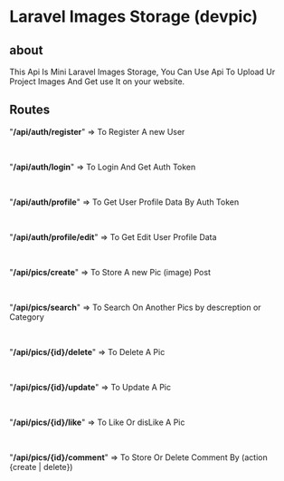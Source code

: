 # Laravel Images Storage (devpic)

## about
<p>
This Api Is Mini Laravel Images Storage,
You Can Use Api To Upload Ur Project Images And Get use It on your website.
</p>

## Routes

"<b>/api/auth/register</b>" => <span> To Register A new User</span>

<br>

"<b>/api/auth/login</b>" => <span> To Login And Get Auth Token</span>

<br>

"<b>/api/auth/profile</b>" => <span> To Get User Profile Data By Auth Token</span>

<br>

"<b>/api/auth/profile/edit</b>" => <span> To Get Edit User Profile Data</span>

<br>

"<b>/api/pics/create</b>" => <span> To Store A new Pic (image) Post</span>

<br>

"<b>/api/pics/search</b>" => <span> To Search On Another Pics by descreption or Category</span>

<br>

"<b>/api/pics/{id}/delete</b>" => <span> To Delete A Pic</span>

<br>

"<b>/api/pics/{id}/update</b>" => <span> To Update A Pic</span>

<br>

"<b>/api/pics/{id}/like</b>" => <span> To Like Or disLike A Pic</span>

<br>

"<b>/api/pics/{id}/comment</b>" => <span> To Store Or Delete Comment By (action {create | delete})</span>
